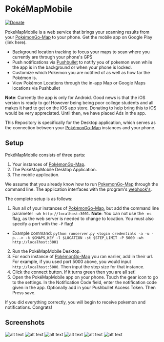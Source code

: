 # PokéMapMobile

[![Donate](https://img.shields.io/badge/Donate-PayPal-green.svg)](paypal.me/pokemapmobile)

PokeMapMobile is a web service that brings your scanning results from your [PokémonGo-Map](https://github.com/PokemonGoMap/PokemonGo-Map) to your phone. Get the mobile app on Google Play (link here).



* Background location tracking to focus your maps to scan where you currently are through your phone's GPS
* Push notifications via [Pushbullet](https://www.pushbullet.com) to notify you of pokemon even while the app is in the background or when your phone is locked.
* Customize which Pokemon you are notified of as well as how far the Pokémon is. 
* View Pokémon Locations through the in-app Map or Google Maps locations via Pushbullet

**Note**: Currently the app is only for Android. Good news is that the iOS version is ready to go! However being being poor college students and all makes it hard to get on the iOS app store. Donating to help bring this to iOS would be very appreciated. Until then, we have placed Ads in the app.

This Repository is specifically for the Desktop application, which serves as the connection between your [PokémonGo-Map](https://github.com/PokemonGoMap/PokemonGo-Map) instances and your phone.

## Setup

PokéMapMobile consists of three parts:

1. Your instances of [PokémonGo-Map](https://github.com/PokemonGoMap/PokemonGo-Map).
2. The PokéMapMobile Desktop Application.
3. The mobile application.

We assume that you already know how to run [PokemonGo-Map](https://github.com/PokemonGoMap/PokemonGo-Map) through the command line. The application interfaces with the program's [webhook's](https://github.com/PokemonGoMap/PokemonGo-Map/wiki/Using-Webhooks).

The complete setup is as follows:

1. Run all of your instances of [PokémonGo-Map](https://github.com/PokemonGoMap/PokemonGo-Map), but add the command line parameter `-wh http://localhost:3001`. **Note**: You can not use the `-ns` flag, as the web server is needed to change to location. You must also specify a port with the `-P` flag!
  * Example command: `python runserver.py <login credentials -a -u -p...> -k $GMAPS_KEY -l $LOCATION -st $STEP_LIMIT -P 5000 -wh http://localhost:3001` 

2. Run the PokéMapMobile Desktop.
3. For each instance of [PokémonGo-Map](https://github.com/PokemonGoMap/PokemonGo-Map) you ran earlier, add in their url. For example, if you used port 5000 above, you would input `http://localhost:5000`. Then input the step size for that instance.
4. Click the connect button. If it turns green then you are all set!
5. Open the PokéMapMobile app on your phone. Touch the gear icon to go to the settings. In the Notification Code field, enter the notification code given in the app. Optionally add in your Pushbullet Access Token. Then Press save.

If you did everything correctly, you will begin to receive pokemon and notifications. Congrats! 

## Screenshots

![alt text](http://i.imgur.com/FwhscSv.png)
![alt text](http://i.imgur.com/3ZdhtpT.png)
![alt text](http://i.imgur.com/WUbxOQH.png)
![alt text](http://i.imgur.com/GXvicBl.png)
![alt text](http://i.imgur.com/16nfV6W.png)
![alt text](http://i.imgur.com/s7YRSor.png)
